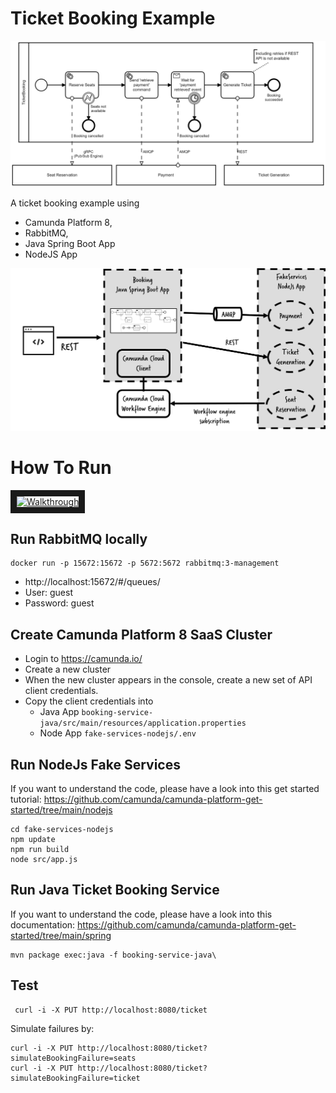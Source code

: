 # Ticket Booking Example

![Ticket Booking Process](booking-service-java/src/main/resources/ticket-booking.png)

A ticket booking example using
* Camunda Platform 8,
* RabbitMQ,
* Java Spring Boot App
* NodeJS App

![Architecture Overview](architecture.png)

# How To Run

<a href="http://www.youtube.com/watch?feature=player_embedded&v=m3MYuRKLZa8" target="_blank"><img src="http://img.youtube.com/vi/m3MYuRKLZa8/0.jpg" alt="Walkthrough" width="240" height="180" border="10" /></a>


## Run RabbitMQ locally

```
docker run -p 15672:15672 -p 5672:5672 rabbitmq:3-management
```

* http://localhost:15672/#/queues/
* User: guest
* Password: guest


## Create Camunda Platform 8 SaaS Cluster

* Login to https://camunda.io/
* Create a new cluster
* When the new cluster appears in the console, create a new set of API client credentials.
* Copy the client credentials into
  * Java App  `booking-service-java/src/main/resources/application.properties`
  * Node App `fake-services-nodejs/.env`


## Run NodeJs Fake Services

If you want to understand the code, please have a look into this get started tutorial: https://github.com/camunda/camunda-platform-get-started/tree/main/nodejs

```
cd fake-services-nodejs
npm update
npm run build
node src/app.js
```

## Run Java Ticket Booking Service

If you want to understand the code, please have a look into this documentation: https://github.com/camunda/camunda-platform-get-started/tree/main/spring

```
mvn package exec:java -f booking-service-java\
```

## Test

```
 curl -i -X PUT http://localhost:8080/ticket
```

Simulate failures by:

```
curl -i -X PUT http://localhost:8080/ticket?simulateBookingFailure=seats
curl -i -X PUT http://localhost:8080/ticket?simulateBookingFailure=ticket
```
